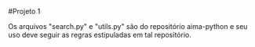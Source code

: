 #Projeto 1

Os arquivos "search.py" e "utils.py" são do repositório aima-python e seu uso deve seguir as regras estipuladas em tal repositório.
